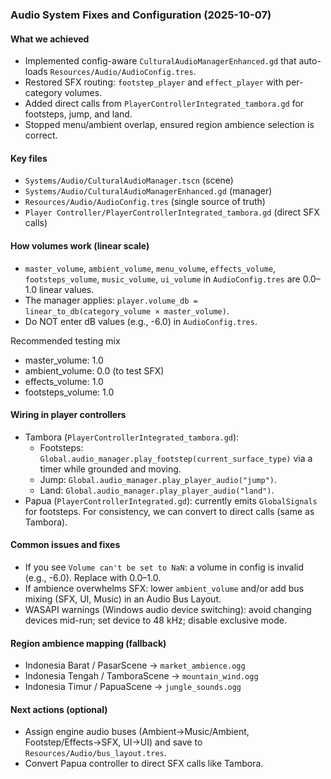 ### Audio System Fixes and Configuration (2025-10-07)

#### What we achieved
- Implemented config-aware `CulturalAudioManagerEnhanced.gd` that auto-loads `Resources/Audio/AudioConfig.tres`.
- Restored SFX routing: `footstep_player` and `effect_player` with per-category volumes.
- Added direct calls from `PlayerControllerIntegrated_tambora.gd` for footsteps, jump, and land.
- Stopped menu/ambient overlap, ensured region ambience selection is correct.

#### Key files
- `Systems/Audio/CulturalAudioManager.tscn` (scene)
- `Systems/Audio/CulturalAudioManagerEnhanced.gd` (manager)
- `Resources/Audio/AudioConfig.tres` (single source of truth)
- `Player Controller/PlayerControllerIntegrated_tambora.gd` (direct SFX calls)

#### How volumes work (linear scale)
- `master_volume`, `ambient_volume`, `menu_volume`, `effects_volume`, `footsteps_volume`, `music_volume`, `ui_volume` in `AudioConfig.tres` are 0.0–1.0 linear values.
- The manager applies: `player.volume_db = linear_to_db(category_volume × master_volume)`.
- Do NOT enter dB values (e.g., -6.0) in `AudioConfig.tres`.

Recommended testing mix
- master_volume: 1.0
- ambient_volume: 0.0 (to test SFX)
- effects_volume: 1.0
- footsteps_volume: 1.0

#### Wiring in player controllers
- Tambora (`PlayerControllerIntegrated_tambora.gd`):
  - Footsteps: `Global.audio_manager.play_footstep(current_surface_type)` via a timer while grounded and moving.
  - Jump: `Global.audio_manager.play_player_audio("jump")`.
  - Land: `Global.audio_manager.play_player_audio("land")`.
- Papua (`PlayerControllerIntegrated.gd`): currently emits `GlobalSignals` for footsteps. For consistency, we can convert to direct calls (same as Tambora).

#### Common issues and fixes
- If you see `Volume can't be set to NaN`: a volume in config is invalid (e.g., -6.0). Replace with 0.0–1.0.
- If ambience overwhelms SFX: lower `ambient_volume` and/or add bus mixing (SFX, UI, Music) in an Audio Bus Layout.
- WASAPI warnings (Windows audio device switching): avoid changing devices mid-run; set device to 48 kHz; disable exclusive mode.

#### Region ambience mapping (fallback)
- Indonesia Barat / PasarScene → `market_ambience.ogg`
- Indonesia Tengah / TamboraScene → `mountain_wind.ogg`
- Indonesia Timur / PapuaScene → `jungle_sounds.ogg`

#### Next actions (optional)
- Assign engine audio buses (Ambient→Music/Ambient, Footstep/Effects→SFX, UI→UI) and save to `Resources/Audio/bus_layout.tres`.
- Convert Papua controller to direct SFX calls like Tambora.

